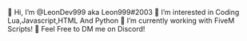 👋 Hi, I’m @LeonDev999 aka Leon999#2003
👀 I’m interested in Coding Lua,Javascript,HTML And Python
🌱 I’m currently working with FiveM Scripts!
👻 Feel Free to DM me on Discord!
